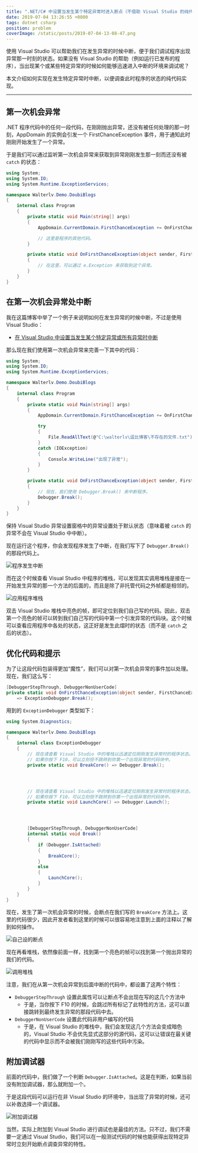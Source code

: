 ```yaml
---
title: ".NET/C# 中设置当发生某个特定异常时进入断点（不借助 Visual Studio 的纯代码实现）"
date: 2019-07-04 13:26:55 +0800
tags: dotnet csharp
position: problem
coverImage: /static/posts/2019-07-04-13-08-47.png
---
```


使用 Visual Studio 可以帮助我们在发生异常的时候中断，便于我们调试程序出现异常那一时刻的状态。如果没有 Visual Studio 的帮助（例如运行已发布的程序），当出现某个或某些特定异常的时候如何能够迅速进入中断的环境来调试呢？

本文介绍如何实现在发生特定异常时中断，以便调查此时程序的状态的纯代码实现。

---

## 第一次机会异常

.NET 程序代码中的任何一段代码，在刚刚抛出异常，还没有被任何处理的那一时刻，AppDomain 的实例会引发一个 FirstChanceException 事件，用于通知此时刚刚开始发生了一个异常。

于是我们可以通过监听第一次机会异常来获取到异常刚刚发生那一刻而还没有被 `catch` 的状态：

```csharp
using System;
using System.IO;
using System.Runtime.ExceptionServices;

namespace Walterlv.Demo.DoubiBlogs
{
    internal class Program
    {
        private static void Main(string[] args)
        {
            AppDomain.CurrentDomain.FirstChanceException += OnFirstChanceException;

            // 这里是程序的其他代码。
        }

        private static void OnFirstChanceException(object sender, FirstChanceExceptionEventArgs e)
        {
            // 在这里，可以通过 e.Exception 来获取到这个异常。
        }
    }
}
```

## 在第一次机会异常处中断

我在这篇博客中举了一个例子来说明如何在发生异常的时候中断，不过是使用 Visual Studio：

- [在 Visual Studio 中设置当发生某个特定异常或所有异常时中断](/post/break-when-a-specific-exception-throw-in-visual-studio)

那么现在我们使用第一次机会异常来完善一下其中的代码：

```csharp
using System;
using System.IO;
using System.Runtime.ExceptionServices;

namespace Walterlv.Demo.DoubiBlogs
{
    internal class Program
    {
        private static void Main(string[] args)
        {
            AppDomain.CurrentDomain.FirstChanceException += OnFirstChanceException;

            try
            {
                File.ReadAllText(@"C:\walterlv\逗比博客\不存在的文件.txt");
            }
            catch (IOException)
            {
                Console.WriteLine("出现了异常");
            }
        }

        private static void OnFirstChanceException(object sender, FirstChanceExceptionEventArgs e)
        {
            // 现在，我们使用 Debugger.Break() 来中断程序。
            Debugger.Break();
        }
    }
}
```

保持 Visual Studio 异常设置窗格中的异常设置处于默认状态（意味着被 `catch` 的异常不会在 Visual Studio 中中断）。

现在运行这个程序，你会发现程序发生了中断，在我们写下了 `Debugger.Break()` 的那段代码上。

![程序发生中断](/static/posts/2019-07-04-13-08-47.png)

而在这个时候查看 Visual Studio 中程序的堆栈，可以发现其实调用堆栈是接在一开始发生异常的那一个方法的后面的，而且是除了非托管代码之外帧都是相邻的。

![应用程序堆栈](/static/posts/2019-07-04-10-28-05.png)

双击 Visual Studio 堆栈中亮色的帧，即可定位到我们自己写的代码。因此，双击第一个亮色的帧可以转到我们自己写的代码中第一个引发异常的代码块。这个时候可以查看应用程序中各处的状态，这正好是发生此熠时的状态（而不是 `catch` 之后的状态）。

## 优化代码和提示

为了让这段代码包装得更加“魔性”，我们可以对第一次机会异常的事件加以处理。现在，我们这么写：

```csharp
[DebuggerStepThrough, DebuggerNonUserCode]
private static void OnFirstChanceException(object sender, FirstChanceExceptionEventArgs e)
    => ExceptionDebugger.Break();
```

用到的 `ExceptionDebugger` 类型如下：

```csharp
using System.Diagnostics;

namespace Walterlv.Demo.DoubiBlogs
{
    internal class ExceptionDebugger
    {
        // 现在请查看 Visual Studio 中的堆栈以迅速定位刚刚发生异常时的程序状态。
        // 如果你按下 F10，可以立刻但不跳转到你第一个出现异常的代码块中。
        private static void BreakCore() => Debugger.Break();




        // 现在请查看 Visual Studio 中的堆栈以迅速定位刚刚发生异常时的程序状态。
        // 如果你按下 F10，可以立刻但不跳转到你第一个出现异常的代码块中。
        private static void LaunchCore() => Debugger.Launch();




        [DebuggerStepThrough, DebuggerNonUserCode]
        internal static void Break()
        {
            if (Debugger.IsAttached)
            {
                BreakCore();
            }
            else
            {
                LaunchCore();
            }
        }
    }
}
```

现在，发生了第一次机会异常的时候，会断点在我们写的 `BreakCore` 方法上。这里的代码很少，因此开发者看到这里的时候可以很容易地注意到上面的注释以了解到如何操作。

![自己设的断点](/static/posts/2019-07-04-13-18-59.png)

现在再看堆栈，依然像前面一样，找到第一个亮色的帧可以找到第一个抛出异常的我们的代码。

![调用堆栈](/static/posts/2019-07-04-13-18-19.png)

注意，我们在从第一次机会异常到后面中断的代码中，都设置了这两个特性：

- `DebuggerStepThrough` 设置此属性可以让断点不会出现在写的这几个方法中
    - 于是，当你按下 F10 的时候，会跳过所有标记了此特性的方法，这可以直接跳转到最终发生异常的那段代码中去。
- `DebuggerNonUserCode` 设置此代码非用户编写的代码
    - 于是，在 Visual Studio 的堆栈中，我们会发现这几个方法会变成暗色的，Visual Studio 不会优先显式这部分的源代码，这可以让错误在最关键的代码中显示而不会被我们刚刚写的这些代码中污染。

## 附加调试器

前面的代码中，我们做了一个判断 `Debugger.IsAttached`。这是在判断，如果当前没有附加调试器，那么就附加一个。

于是这段代码可以运行在非 Visual Studio 的环境中，当出现了异常的时候，还可以补救选择一个调试器。

![附加调试器](/static/posts/2019-07-04-13-25-12.png)

当然，实际上附加到 Visual Studio 进行调试也是最佳的方法。只不过，我们不需要一定通过 Visual Studio，我们可以在一般测试代码的时候也能获得出现特定异常时立刻开始断点调查异常的特性。

